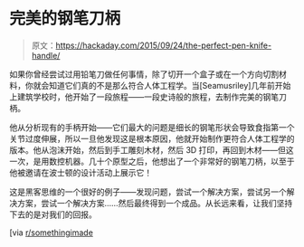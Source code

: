 # 完美的钢笔刀柄

> 原文：<https://hackaday.com/2015/09/24/the-perfect-pen-knife-handle/>

如果你曾经尝试过用铅笔刀做任何事情，除了切开一个盒子或在一个方向切割材料，你就会知道它们真的不是那么符合人体工程学。当[Seamusriley]几年前开始上建筑学校时，他开始了一段旅程——一段史诗般的旅程，去制作完美的钢笔刀柄。

他从分析现有的手柄开始——它们最大的问题是细长的钢笔形状会导致食指第一个关节过度伸展，所以一旦他发现这是根本原因，他就开始制作更符合人体工程学的版本。他从泡沫开始，然后到手工雕刻木材，然后 3D 打印，再回到木材——但这一次，是用数控机器。几十个原型之后，他想出了一个非常好的钢笔刀柄，以至于他被邀请在波士顿的设计活动上展示它！

这是黑客思维的一个很好的例子——发现问题，尝试一个解决方案，尝试另一个解决方案，尝试一个解决方案……然后最终得到一个成品。从长远来看，让我们坚持下去的是对我们的回报。

[via [r/somethingimade](https://www.reddit.com/r/somethingimade/comments/3khlg9/i_know_a_lot_of_you_craft_i_made_something_to_help/)